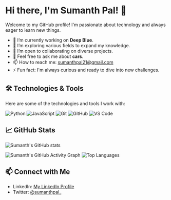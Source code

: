 # Hi there, I'm Sumanth Pal! 👋

Welcome to my GitHub profile! I'm passionate about technology and always eager to learn new things.

- 🔭 I’m currently working on **Deep Blue**.
- 🌱 I’m exploring various fields to expand my knowledge.
- 🤝 I’m open to collaborating on diverse projects.
- 💬 Feel free to ask me about **cars**.
- 📫 How to reach me: [sumanthpal21@gmail.com](mailto:sumanthpal21@gmail.com)
- ⚡ Fun fact: I'm always curious and ready to dive into new challenges.

## 🛠️ Technologies & Tools

Here are some of the technologies and tools I work with:

![Python](https://img.shields.io/badge/-Python-3776AB?style=flat&logo=python&logoColor=white)
![JavaScript](https://img.shields.io/badge/-JavaScript-F7DF1E?style=flat&logo=javascript&logoColor=black)
![Git](https://img.shields.io/badge/-Git-F05032?style=flat&logo=git&logoColor=white)
![GitHub](https://img.shields.io/badge/-GitHub-181717?style=flat&logo=github&logoColor=white)
![VS Code](https://img.shields.io/badge/-VS%20Code-007ACC?style=flat&logo=visual-studio-code&logoColor=white)

## 📈 GitHub Stats

![Sumanth's GitHub stats](https://github-readme-stats.vercel.app/api?username=SumanthPal&show_icons=true&theme=radical)

![Sumanth's GitHub Activity Graph](https://github-readme-activity-graph.cyclic.app/graph?username=SumanthPal&theme=radical)
![Top Languages](https://github-readme-stats.vercel.app/api/top-langs/?username=SumanthPal&layout=compact&theme=radical)


## 📫 Connect with Me

- LinkedIn: [My LinkedIn Profile](https://www.linkedin.com/in/sumanth-pallamreddy-88271b239/)
- Twitter: [@sumanthpal_]([https://twitter.com/YourTwitterHandle](https://x.com/sumanthpal/))






